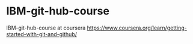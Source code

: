 # IBM-git-hub-course
IBM-git-hub-course at coursera
https://www.coursera.org/learn/getting-started-with-git-and-github/ 
